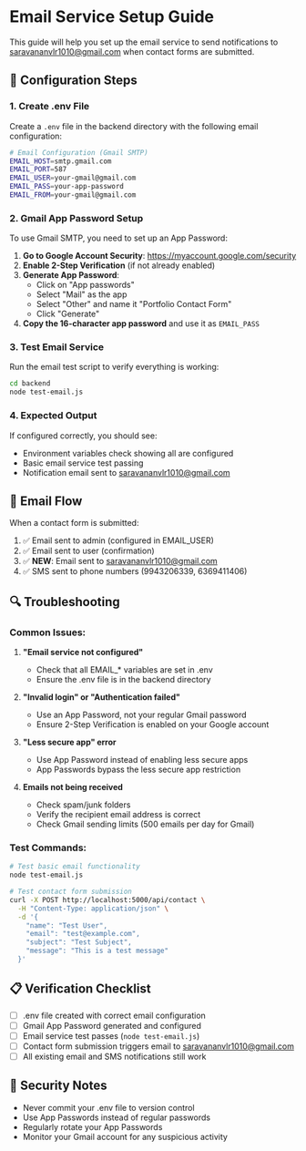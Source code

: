# Email Service Setup Guide

This guide will help you set up the email service to send notifications to saravananvlr1010@gmail.com when contact forms are submitted.

## 🔧 Configuration Steps

### 1. Create .env File
Create a `.env` file in the backend directory with the following email configuration:

```bash
# Email Configuration (Gmail SMTP)
EMAIL_HOST=smtp.gmail.com
EMAIL_PORT=587
EMAIL_USER=your-gmail@gmail.com
EMAIL_PASS=your-app-password
EMAIL_FROM=your-gmail@gmail.com
```

### 2. Gmail App Password Setup
To use Gmail SMTP, you need to set up an App Password:

1. **Go to Google Account Security**: https://myaccount.google.com/security
2. **Enable 2-Step Verification** (if not already enabled)
3. **Generate App Password**:
   - Click on "App passwords"
   - Select "Mail" as the app
   - Select "Other" and name it "Portfolio Contact Form"
   - Click "Generate"
4. **Copy the 16-character app password** and use it as `EMAIL_PASS`

### 3. Test Email Service
Run the email test script to verify everything is working:

```bash
cd backend
node test-email.js
```

### 4. Expected Output
If configured correctly, you should see:
- Environment variables check showing all are configured
- Basic email service test passing
- Notification email sent to saravananvlr1010@gmail.com

## 📧 Email Flow

When a contact form is submitted:
1. ✅ Email sent to admin (configured in EMAIL_USER)
2. ✅ Email sent to user (confirmation)
3. ✅ **NEW**: Email sent to saravananvlr1010@gmail.com
4. ✅ SMS sent to phone numbers (9943206339, 6369411406)

## 🔍 Troubleshooting

### Common Issues:

1. **"Email service not configured"**
   - Check that all EMAIL_* variables are set in .env
   - Ensure the .env file is in the backend directory

2. **"Invalid login" or "Authentication failed"**
   - Use an App Password, not your regular Gmail password
   - Ensure 2-Step Verification is enabled on your Google account

3. **"Less secure app" error**
   - Use App Password instead of enabling less secure apps
   - App Passwords bypass the less secure app restriction

4. **Emails not being received**
   - Check spam/junk folders
   - Verify the recipient email address is correct
   - Check Gmail sending limits (500 emails per day for Gmail)

### Test Commands:

```bash
# Test basic email functionality
node test-email.js

# Test contact form submission
curl -X POST http://localhost:5000/api/contact \
  -H "Content-Type: application/json" \
  -d '{
    "name": "Test User",
    "email": "test@example.com",
    "subject": "Test Subject",
    "message": "This is a test message"
  }'
```

## 📋 Verification Checklist

- [ ] .env file created with correct email configuration
- [ ] Gmail App Password generated and configured
- [ ] Email service test passes (`node test-email.js`)
- [ ] Contact form submission triggers email to saravananvlr1010@gmail.com
- [ ] All existing email and SMS notifications still work

## 🚨 Security Notes

- Never commit your .env file to version control
- Use App Passwords instead of regular passwords
- Regularly rotate your App Passwords
- Monitor your Gmail account for any suspicious activity
